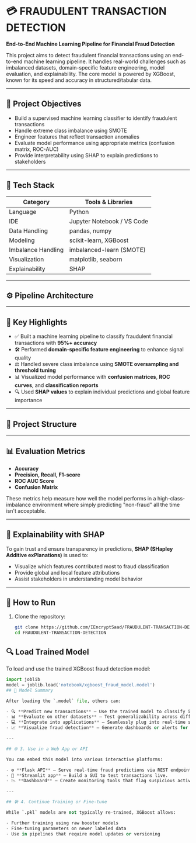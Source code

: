 # 💳 FRAUDULENT TRANSACTION DETECTION

**End-to-End Machine Learning Pipeline for Financial Fraud Detection**

This project aims to detect fraudulent financial transactions using an end-to-end machine learning pipeline. It handles real-world challenges such as imbalanced datasets, domain-specific feature engineering, model evaluation, and explainability. The core model is powered by XGBoost, known for its speed and accuracy in structured/tabular data.

---

## 🧠 Project Objectives

- Build a supervised machine learning classifier to identify fraudulent transactions
- Handle extreme class imbalance using SMOTE
- Engineer features that reflect transaction anomalies
- Evaluate model performance using appropriate metrics (confusion matrix, ROC-AUC)
- Provide interpretability using SHAP to explain predictions to stakeholders

---

## 🔧 Tech Stack

| Category           | Tools & Libraries                              |
|--------------------|-------------------------------------------------|
| Language           | Python                                          |
| IDE                | Jupyter Notebook / VS Code                      |
| Data Handling      | pandas, numpy                                   |
| Modeling           | scikit-learn, XGBoost                           |
| Imbalance Handling | imbalanced-learn (SMOTE)                        |
| Visualization      | matplotlib, seaborn                             |
| Explainability     | SHAP                                            |

---

## ⚙️ Pipeline Architecture


---

## 📌 Key Highlights

- ✅ Built a machine learning pipeline to classify fraudulent financial transactions with **95%+ accuracy**
- 🛠️ Performed **domain-specific feature engineering** to enhance signal quality
- ⚖️ Handled severe class imbalance using **SMOTE oversampling and threshold tuning**
- 📊 Visualized model performance with **confusion matrices**, **ROC curves**, and **classification reports**
- 🔍 Used **SHAP values** to explain individual predictions and global feature importance

---

## 📁 Project Structure


---

## 📊 Evaluation Metrics

- **Accuracy**
- **Precision, Recall, F1-score**
- **ROC AUC Score**
- **Confusion Matrix**

These metrics help measure how well the model performs in a high-class-imbalance environment where simply predicting "non-fraud" all the time isn't acceptable.

---

## 🔎 Explainability with SHAP

To gain trust and ensure transparency in predictions, **SHAP (SHapley Additive exPlanations)** is used to:
- Visualize which features contributed most to fraud classification
- Provide global and local feature attributions
- Assist stakeholders in understanding model behavior

---

## 🚀 How to Run

1. Clone the repository:
   ```bash
   git clone https://github.com/IEncryptSaad/FRAUDULENT-TRANSACTION-DETECTION.git
   cd FRAUDULENT-TRANSACTION-DETECTION
## 🔍 Load Trained Model

To load and use the trained XGBoost fraud detection model:

```python
import joblib
model = joblib.load('notebook/xgboost_fraud_model.model')
## 🚀 Model Summary

After loading the `.model` file, others can:

- 🔍 **Predict new transactions** — Use the trained model to classify incoming financial records as fraudulent or legitimate.
- 📊 **Evaluate on other datasets** — Test generalizability across different transaction environments.
- 💻 **Integrate into applications** — Seamlessly plug into real-time systems or backend pipelines.
- 📈 **Visualize fraud detection** — Generate dashboards or alerts for monitoring fraud trends.

---

## 🌐 3. Use in a Web App or API

You can embed this model into various interactive platforms:

- ⚙️ **Flask API** — Serve real-time fraud predictions via REST endpoints.
- 🧪 **Streamlit app** — Build a GUI to test transactions live.
- 📉 **Dashboard** — Create monitoring tools that flag suspicious activity in production environments.

---

## 🛠️ 4. Continue Training or Fine-tune

While `.pkl` models are not typically re-trained, XGBoost allows:

- Further training using raw booster models  
- Fine-tuning parameters on newer labeled data  
- Use in pipelines that require model updates or versioning  
